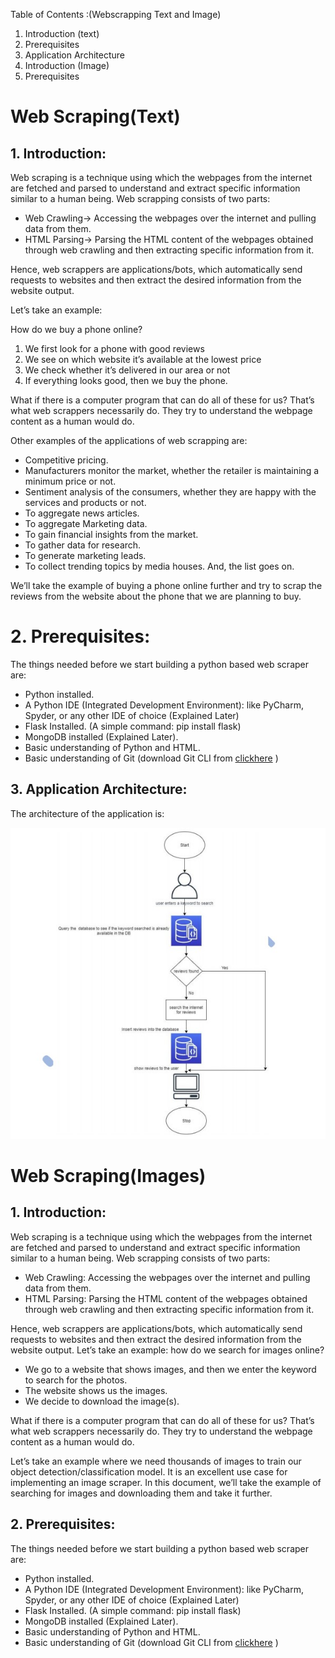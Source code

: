 Table of Contents :(Webscrapping Text and Image)

1. Introduction (text)
2. Prerequisites
3. Application Architecture 
4. Introduction (Image)
5. Prerequisites

# Web Scraping(Text)

## 1. Introduction:
Web scraping is a technique using which the webpages from the internet are fetched and parsed 
to understand and extract specific information similar to a human being. Web scrapping 
consists of two parts:

- Web Crawling→ Accessing the webpages over the internet and pulling data from them.
- HTML Parsing→ Parsing the HTML content of the webpages obtained through web crawling and then extracting specific information from it.

Hence, web scrappers are applications/bots, which automatically send requests to websites and then extract the desired information from the website output.

Let’s take an example: 

How do we buy a phone online?

1. We first look for a phone with good reviews
2. We see on which website it’s available at the lowest price
3. We check whether it’s delivered in our area or not
4. If everything looks good, then we buy the phone.

What if there is a computer program that can do all of these for us? That’s what web scrappers necessarily do. They try to understand the webpage content as a human would do.

Other examples of the applications of web scrapping are:
- Competitive pricing.
- Manufacturers monitor the market, whether the retailer is maintaining a minimum price or not.
- Sentiment analysis of the consumers, whether they are happy with the services and products or not.
- To aggregate news articles.
- To aggregate Marketing data.
- To gain financial insights from the market.
- To gather data for research.
- To generate marketing leads.
- To collect trending topics by media houses.
  And, the list goes on. 

We’ll take the example of buying a phone online further and try to scrap the 
reviews from the website about the phone that we are planning to buy.

# 2. Prerequisites:

The things needed before we start building a python based web scraper are:
- Python installed.
- A Python IDE (Integrated Development Environment): like PyCharm, Spyder, or any other IDE of choice (Explained Later)
- Flask Installed. (A simple command: pip install flask)
- MongoDB installed (Explained Later).
- Basic understanding of Python and HTML.
- Basic understanding of Git (download Git CLI from [clickhere](https://gitforwindows.org/) )


## 3. Application Architecture:
The architecture of the application is:

![A](https://github.com/Meghasrao/Data-Science-Portfolio/blob/main/reviewScrapper/Architecture.jpg)


# Web Scraping(Images)

## 1. Introduction:
Web scraping is a technique using which the webpages from the internet are fetched and parsed 
to understand and extract specific information similar to a human being. Web scrapping 
consists of two parts:

- Web Crawling: Accessing the webpages over the internet and pulling data from them.
- HTML Parsing: Parsing the HTML content of the webpages obtained through web crawling and then extracting specific information from it.

Hence, web scrappers are applications/bots, which automatically send requests to websites and 
then extract the desired information from the website output.
Let’s take an example: 
how do we search for images online?
- We go to a website that shows images, and then we enter the keyword to search for the photos.
- The website shows us the images.
- We decide to download the image(s).

What if there is a computer program that can do all of these for us? That’s what web scrappers 
necessarily do. They try to understand the webpage content as a human would do.

Let’s take an example where we need thousands of images to train our object 
detection/classification model. It is an excellent use case for implementing an image scraper.
In this document, we’ll take the example of searching for images and downloading them and 
take it further.

## 2. Prerequisites:

The things needed before we start building a python based web scraper are:
- Python installed.
- A Python IDE (Integrated Development Environment): like PyCharm, Spyder, or any other IDE of choice (Explained Later)
- Flask Installed. (A simple command: pip install flask)
- MongoDB installed (Explained Later).
- Basic understanding of Python and HTML.
- Basic understanding of Git (download Git CLI from [clickhere](https://gitforwindows.org/) )







